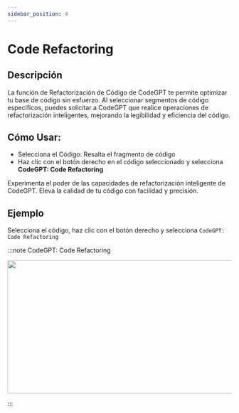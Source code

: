 ```yaml
---
sidebar_position: 4
---
```


# Code Refactoring

## Descripción
La función de Refactorización de Código de CodeGPT te permite optimizar tu base de código sin esfuerzo. Al seleccionar segmentos de código específicos, puedes solicitar a CodeGPT que realice operaciones de refactorización inteligentes, mejorando la legibilidad y eficiencia del código.

## Cómo Usar:
- Selecciona el Código: Resalta el fragmento de código
- Haz clic con el botón derecho en el código seleccionado y selecciona **CodeGPT: Code Refactoring**

Experimenta el poder de las capacidades de refactorización inteligente de CodeGPT. Eleva la calidad de tu código con facilidad y precisión.

## Ejemplo
Selecciona el código, haz clic con el botón derecho y selecciona `CodeGPT: Code Refactoring`

:::note CodeGPT: Code Refactoring
<p align="center">
  <img width="550" height="300" src="https://github.com/davila7/code-gpt-docs/assets/6216945/adf6b3ff-0ed2-4a28-8711-449df5f1e230" />
</p>
:::





